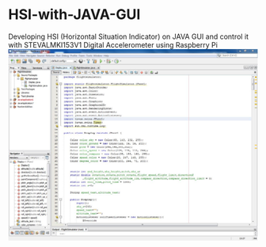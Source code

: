 # HSI-with-JAVA-GUI
Developing HSI (Horizontal Situation Indicator) on JAVA GUI and control it with STEVAL­MKI153V1 Digital Accelerometer using Raspberry Pi 
<img src="https://github.com/emreatik/HSI-with-JAVA-GUI/blob/master/sss5.JPG"/>

